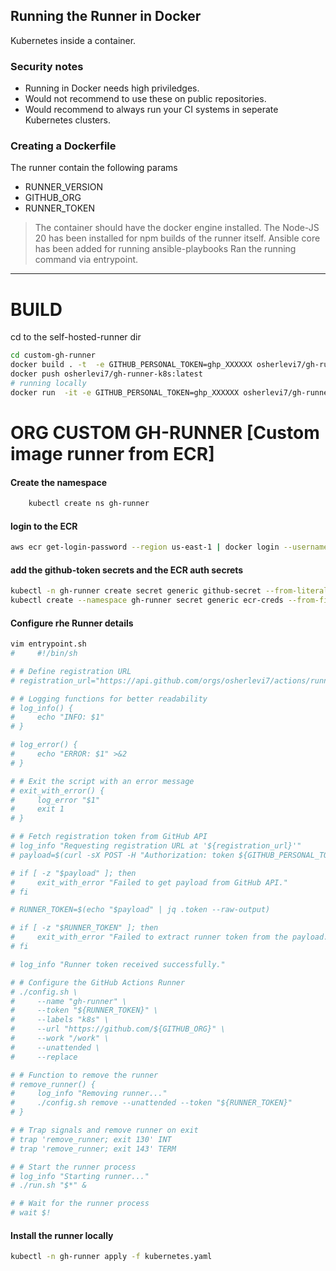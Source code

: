 ## Running the Runner in Docker 

Kubernetes inside a container. </br>

### Security notes

* Running in Docker needs high priviledges.
* Would not recommend to use these on public repositories.
* Would recommend to always run your CI systems in seperate Kubernetes clusters.

### Creating a Dockerfile
The runner contain the following params

* RUNNER_VERSION
* GITHUB_ORG
* RUNNER_TOKEN

> The container should have the docker engine installed. 
> The Node-JS 20 has been installed for npm builds of the runner itself. 
> Ansible core has been added for running ansible-playbooks 
> Ran the running command via entrypoint. 


<hr> 

# BUILD
cd to the self-hosted-runner dir
```sh
cd custom-gh-runner
docker build . -t  -e GITHUB_PERSONAL_TOKEN=ghp_XXXXXX osherlevi7/gh-runner-k8s:latest    
docker push osherlevi7/gh-runner-k8s:latest   
# running locally
docker run  -it -e GITHUB_PERSONAL_TOKEN=ghp_XXXXXX osherlevi7/gh-runner-k8s:latest
```
# ORG CUSTOM GH-RUNNER [Custom image runner from ECR]
#### Create the namespace 
```sh
    kubectl create ns gh-runner
```
#### login to the ECR 
```sh
aws ecr get-login-password --region us-east-1 | docker login --username AWS --password-stdin 21212101212121212.dkr.ecr.us-east-1.amazonaws.com
```
#### add the github-token secrets and the ECR auth secrets
```sh
kubectl -n gh-runner create secret generic github-secret --from-literal GITHUB_PERSONAL_TOKEN="ghp_XXXXXX"
kubectl create --namespace gh-runner secret generic ecr-creds --from-file=.dockerconfigjson=path/to/docker/config.json --type=kubernetes.io/dockerconfigjson
```
#### Configure rhe Runner details
```sh
vim entrypoint.sh
#     #!/bin/sh

# # Define registration URL
# registration_url="https://api.github.com/orgs/osherlevi7/actions/runners/registration-token"

# # Logging functions for better readability
# log_info() {
#     echo "INFO: $1"
# }

# log_error() {
#     echo "ERROR: $1" >&2
# }

# # Exit the script with an error message
# exit_with_error() {
#     log_error "$1"
#     exit 1
# }

# # Fetch registration token from GitHub API
# log_info "Requesting registration URL at '${registration_url}'"
# payload=$(curl -sX POST -H "Authorization: token ${GITHUB_PERSONAL_TOKEN}" "${registration_url}")

# if [ -z "$payload" ]; then
#     exit_with_error "Failed to get payload from GitHub API."
# fi

# RUNNER_TOKEN=$(echo "$payload" | jq .token --raw-output)

# if [ -z "$RUNNER_TOKEN" ]; then
#     exit_with_error "Failed to extract runner token from the payload."
# fi

# log_info "Runner token received successfully."

# # Configure the GitHub Actions Runner
# ./config.sh \
#     --name "gh-runner" \
#     --token "${RUNNER_TOKEN}" \
#     --labels "k8s" \
#     --url "https://github.com/${GITHUB_ORG}" \
#     --work "/work" \
#     --unattended \
#     --replace

# # Function to remove the runner
# remove_runner() {
#     log_info "Removing runner..."
#     ./config.sh remove --unattended --token "${RUNNER_TOKEN}"
# }

# # Trap signals and remove runner on exit
# trap 'remove_runner; exit 130' INT
# trap 'remove_runner; exit 143' TERM

# # Start the runner process
# log_info "Starting runner..."
# ./run.sh "$*" &

# # Wait for the runner process
# wait $!
```

#### Install the runner locally
```sh
kubectl -n gh-runner apply -f kubernetes.yaml
```
